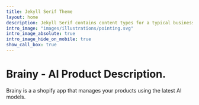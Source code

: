 ```yaml
---
title: Jekyll Serif Theme
layout: home
description: Jekyll Serif contains content types for a typical business website. The theme is fully responsive, blazing fast and artfully illustrated.
intro_image: "images/illustrations/pointing.svg"
intro_image_absolute: true
intro_image_hide_on_mobile: true
show_call_box: true
---
```


# Brainy - AI Product Description.

Brainy is a a shopify app that manages your products using the latest AI models.